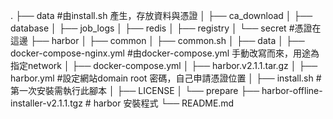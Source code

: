 .
├── data         #由install.sh 產生，存放資料與憑證
│   ├── ca_download
│   ├── database
│   ├── job_logs
│   ├── redis
│   ├── registry
│   └── secret   #憑證在這邊
├── harbor
│   ├── common
│   ├── common.sh
│   ├── data
│   ├── docker-compose-nginx.yml  #由docker-compose.yml 手動改寫而來，用途為指定network
│   ├── docker-compose.yml
│   ├── harbor.v2.1.1.tar.gz
│   ├── harbor.yml   #設定網站domain root 密碼，自己申請憑證位置
│   ├── install.sh   #第一次安裝需執行此腳本
│   ├── LICENSE
│   └── prepare
├── harbor-offline-installer-v2.1.1.tgz   # harbor 安裝程式
└── README.md
